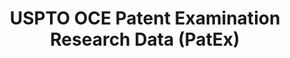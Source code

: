 ---
layout: default
bigquery: https://console.cloud.google.com/bigquery?p=patents-public-data&d=uspto_oce_pair&page=dataset
citation: 'Graham, S. Marco, A., and Miller, A. (2015). “The USPTO Patent Examination
  Research Dataset: A Window on the Process of Patent Examination.”'
contributors: Graham, S. Marco, A., Miller, A.
cost: None
description: The latest version of PatEx (referred to below as the 2020 release) contains
  detailed information on nearly 11.9 million publicly-viewable provisional and non-provisional
  patent applications to the USPTO and over 4.6 million Patent Cooperation Treaty
  (PCT) applications. It is based on data that OCE downloaded from the Patent Examination
  Data System (PEDS) in April, 2021. The PEDS data are sourced from Public PAIR. The
  first time that OCE used PEDS as the basis of PatEx was for the 2019 release. We
  took the PEDS data and organized it into the familiar PatEx data files, which are
  based on the organization of the Public PAIR portal. The data files include information
  on each application’s characteristics, prosecution history, continuation history,
  claims of foreign priority, patent term adjustment history, publication history,
  and correspondence address information.
documentation: 'For the 2019 and later releases, new technical documentation is available
  https://www.uspto.gov/sites/default/files/documents/PatEx-2019-Technical-Doc.pdf


  A document describing the 2014-2017 data sets is available and can be cited as:
  Graham, Stuart J.H. and Marco, Alan C. and Miller, Richard, The USPTO Patent Examination
  Research Dataset: A Window on the Process of Patent Examination (November 30, 2015).
  Available at SSRN: https://ssrn.com/abstract=2702637.'
last_edit: Mon, 04 Apr 2022 19:06:22 GMT
location: https://www.uspto.gov/ip-policy/economic-research/research-datasets/patent-examination-research-dataset-public-pair
maintained_by: EconomicsData@uspto.gov
related_publications: https://ssrn.com/abstract=29956744, https://ssrn.com/abstract=2702637
schema_fields: '[''parent_country_code'', ''correspondence_postal_code'', ''examiner_name_middle'',
  ''examiner_name_last'', ''earliest_pgpub_number'', ''continuation_type'', ''correspondence_name_line_2'',
  ''filing_date'', ''uspc_subclass'', ''foreign_parent_id'', ''status_code'', ''earliest_pgpub_date'',
  ''wipo_pub_number'', ''parent_country'', ''wipo_pub_date'', ''examiner_id'', ''appl_status_code'',
  ''abandon_date'', ''parent_application_number'', ''correspondence_country_code'',
  ''file_location_date'', ''inventor_rank'', ''invention_subject_matter'', ''correspondence_street_line_2'',
  ''foreign_parent_date'', ''child_application_number'', ''event_description'', ''inventor_country_code'',
  ''confirm_number'', ''application_number_pair'', ''inventor_country_name'', ''correspondence_city'',
  ''application_type'', ''correspondence_region_name'', ''examiner_art_unit'', ''event_code'',
  ''appl_status_date'', ''correspondence_name_line_1'', ''status_description'', ''invention_title'',
  ''inventor_address_type'', ''inventor_name_last'', ''application_number'', ''disposal_type'',
  ''inventor_region_code'', ''small_entity_indicator'', ''file_location'', ''correspondence_street_line_1'',
  ''aia_first_to_file'', ''correspondence_country_name'', ''customer_number'', ''child_filing_date'',
  ''sequence_number'', ''uspc_class'', ''inventor_name_first'', ''patent_issue_date'',
  ''correspondence_region_code'', ''parent_filing_date'', ''atty_docket_number'',
  ''examiner_name_first'', ''inventor_name_middle'', ''patent_number'', ''recorded_date'']'
shortname: patex
tags:
- patents
- legal
- history
terms_of_use: 'USPTO’s online databases are not designed or intended to be a source
  for bulk downloads of USPTO data when accessed through the website’s interfaces.
  Individuals, companies, IP addresses, or blocks of IP addresses who, in effect,
  deny or decrease service by generating unusually high numbers of database accesses
  (searches, pages, or hits), whether generated manually or in an automated fashion,
  may be denied access to USPTO servers without notice.


  Bulk data products may be separately obtained from the USPTO, either for free or
  at the cost of dissemination. For details, see information on Electronic Bulk Data
  Products: https://www.uspto.gov/learning-and-resources/electronic-bulk-data-products'
title: USPTO OCE Patent Examination Research Data (PatEx)
uuid: 4342caa7-23af-420c-b2f6-6088f133df6a
---